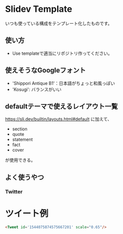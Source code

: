 # Slidev Template

いつも使っている構成をテンプレート化したものです。

## 使い方

- Use templateで適当にリポジトリ作ってください。

## 使えそうなGoogleフォント

- 'Shippori Antique B1'：日本語がちょっと和風っぽい
- 'Kosugi': バランスがいい

## defaultテーマで使えるレイアウト一覧

https://sli.dev/builtin/layouts.html#default に加えて、

- section
- quote
- statement
- fact
- cover

が使用できる。

## よく使うやつ

### Twitter

# ツイート例

```html
<Tweet id='1544075874575667201' scale="0.65"/>
```
